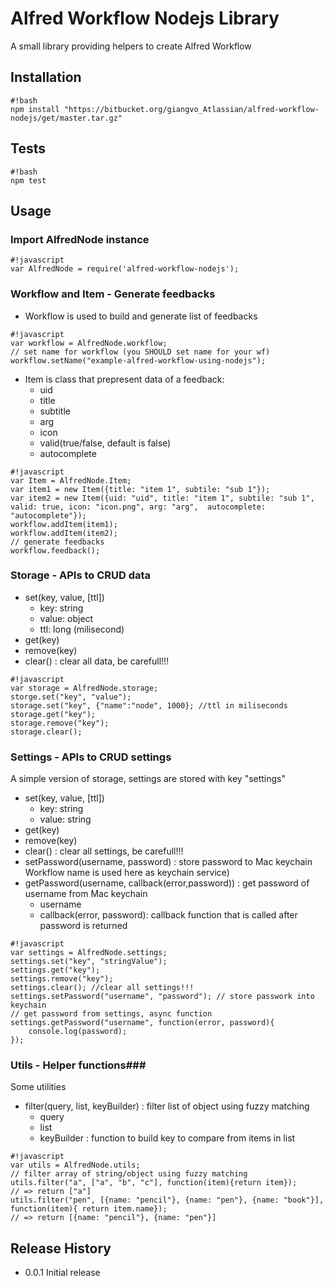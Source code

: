 Alfred Workflow Nodejs Library
=========

A small library providing helpers to create Alfred Workflow
## Installation ##

```
#!bash
npm install "https://bitbucket.org/giangvo_Atlassian/alfred-workflow-nodejs/get/master.tar.gz"
```
## Tests ##

```
#!bash
npm test
```
## Usage ##
### Import AlfredNode instance ###
```
#!javascript
var AlfredNode = require('alfred-workflow-nodejs');
```

### Workflow and Item - Generate feedbacks ###
* Workflow is used to build and generate list of feedbacks

```
#!javascript
var workflow = AlfredNode.workflow;
// set name for workflow (you SHOULD set name for your wf)
workflow.setName("example-alfred-workflow-using-nodejs");
```

* Item is class that prepresent data of a feedback:
    * uid
    * title
    * subtitle
    * arg
    * icon
    * valid(true/false, default is false)
    * autocomplete

```
#!javascript
var Item = AlfredNode.Item;
var item1 = new Item({title: "item 1", subtile: "sub 1"});
var item2 = new Item({uid: "uid", title: "item 1", subtile: "sub 1", valid: true, icon: "icon.png", arg: "arg",  autocomplete: "autocomplete"});
workflow.addItem(item1);
workflow.addItem(item2);
// generate feedbacks
workflow.feedback();

```

### Storage - APIs to CRUD data ###
* set(key, value, [ttl])
    * key: string
    * value: object
    * ttl: long (milisecond)
* get(key)
* remove(key)
* clear() : clear all data, be carefull!!!
```
#!javascript
var storage = AlfredNode.storage;
storge.set("key", "value");
storage.set("key", {"name":"node", 1000}; //ttl in miliseconds
storage.get("key");
storage.remove("key");
storage.clear();
```
    
### Settings - APIs to CRUD settings ###
A simple version of storage, settings are stored with key "settings"

* set(key, value, [ttl])
    * key: string
    * value: string
* get(key)
* remove(key)
* clear() : clear all settings, be carefull!!!
* setPassword(username, password) : store password to Mac keychain Workflow name is used here as keychain service)
* getPassword(username, callback(error,password)) : get password of username from Mac keychain
    * username
    * callback(error, password): callback function that is called after password is returned
```
#!javascript
var settings = AlfredNode.settings;
settings.set("key", "stringValue");
settings.get("key");
settings.remove("key");
settings.clear(); //clear all settings!!!
settings.setPassword("username", "password"); // store passwork into keychain
// get password from settings, async function
settings.getPassword("username", function(error, password){
    console.log(password);
});
```
  
### Utils - Helper functions###
Some utilities

* filter(query, list, keyBuilder) : filter list of object using fuzzy matching
    * query
    * list
    * keyBuilder : function to build key to compare from items in list
```
#!javascript
var utils = AlfredNode.utils;
// filter array of string/object using fuzzy matching
utils.filter("a", ["a", "b", "c"], function(item){return item});
// => return ["a"]
utils.filter("pen", [{name: "pencil"}, {name: "pen"}, {name: "book"}], function(item){ return item.name});
// => return [{name: "pencil"}, {name: "pen"}]

```

## Release History ##
* 0.0.1 Initial release